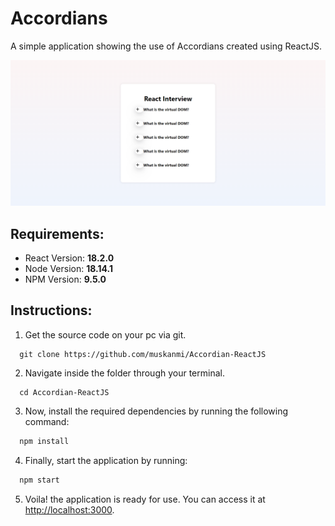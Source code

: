 # Accordians

A simple application showing the use of Accordians created using ReactJS.

![Preview](./preview.png)

## Requirements:

* React Version: **18.2.0**
* Node Version: **18.14.1**
* NPM Version: **9.5.0**

## Instructions:

1. Get the source code on your pc via git.

```shell
  git clone https://github.com/muskanmi/Accordian-ReactJS
```

2.  Navigate inside the folder through your terminal.

```shell
  cd Accordian-ReactJS
```

3. Now, install the required dependencies by running the following command:

```js
  npm install
```

4. Finally, start the application by running:

```js
  npm start
```

5. Voila! the application is ready for use. You can access it at [http://localhost:3000](http://localhost:3000).

